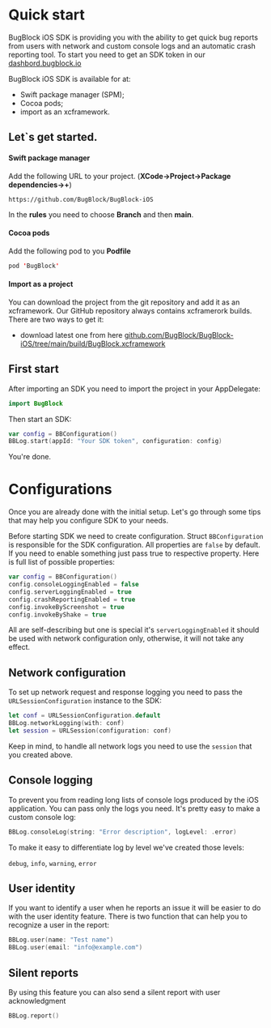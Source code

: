 # Quick start
BugBlock iOS SDK is providing you with the ability to get quick bug reports from users with network and custom console logs and an automatic crash reporting tool. To start you need to get an SDK token in our [dashbord.bugblock.io](https://dashbord.bugblock.io "dashbord.bugblock.io")


BugBlock iOS SDK is available for at:
- Swift package manager (SPM);
- Cocoa pods;
- import as an xcframework.


## Let`s get started.

#### Swift package manager
Add the following URL to your project. (**XCode->Project->Package dependencies->+**)

```
https://github.com/BugBlock/BugBlock-iOS
```

In the **rules** you need to choose **Branch** and then **main**.

#### Cocoa pods

Add the following pod to you **Podfile**

```swift
pod 'BugBlock'
```

#### Import as a project
You can download the project from the git repository and add it as an xcframework. Our GitHub repository always contains xcframerork builds. 
There are two ways to get it: 
- download latest one from here [github.com/BugBlock/BugBlock-iOS/tree/main/build/BugBlock.xcframework](https://github.com/BugBlock/BugBlock-iOS/tree/main/build/BugBlock.xcframework "github.com/BugBlock/BugBlock-iOS/tree/main/build/BugBlock.xcframework")


## First start

After importing an SDK you need to import the project in your AppDelegate:
```swift
import BugBlock
```

Then start an SDK:
```swift
var config = BBConfiguration()
BBLog.start(appId: "Your SDK token", configuration: config)
```

You're done.



# Configurations

Once you are already done with the initial setup. Let's go through some tips that may help you configure SDK to your needs.

Before starting SDK we need to create configuration. Struct `BBConfiguration` is responsible for the SDK configuration. All properties are `false` by default. If you need to enable something just pass true to respective property. Here is full list of possible properties:

```swift
var config = BBConfiguration()
config.consoleLoggingEnabled = false
config.serverLoggingEnabled = true
config.crashReportingEnabled = true
config.invokeByScreenshot = true
config.invokeByShake = true
```

All are self-describing but one is special it's `serverLoggingEnabled` it should be used with network configuration only, otherwise, it will not take any effect.

## Network configuration

To set up network request and response logging you need to pass the `URLSessionConfiguration` instance to the SDK:
```swift
let conf = URLSessionConfiguration.default
BBLog.networkLogging(with: conf)
let session = URLSession(configuration: conf)
```

Keep in mind, to handle all network logs you need to use the `session` that you created above.


## Console logging

To prevent you from reading long lists of console logs produced by the iOS application. You can pass only the logs you need. It's pretty easy to make a custom console log: 

```swift
BBLog.consoleLog(string: "Error description", logLevel: .error)
```

To make it easy to differentiate log by level we've created those levels:

`debug`, 
`info`, 
`warning`, 
`error`


## User identity

If you want to identify a user when he reports an issue it will be easier to do with the user identity feature. There is two function that can help you to recognize a user in the report: 

```swift
BBLog.user(name: "Test name")
BBLog.user(email: "info@example.com")
```


## Silent reports 

By using this feature you can also send a silent report with user acknowledgment

```swift
BBLog.report()
```
